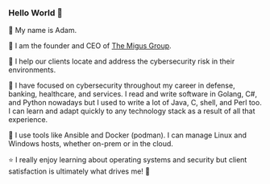 ### Hello World 👋

📛 My name is Adam.

🏢 I am the founder and CEO of [The Migus Group](https://migusgroup.com).

👔 I help our clients locate and address the cybersecurity risk in their environments.

📖 I have focused on cybersecurity throughout my career in defense, banking, healthcare, and services.
I read and write software in Golang, C#, and Python nowadays but I used to write a lot of Java, C, shell, and Perl too.
I can learn and adapt quickly to any technology stack as a result of all that experience.

🧰 I use tools like Ansible and Docker (podman).
I can manage Linux and Windows hosts, whether on-prem or in the cloud.

⭐ I really enjoy learning about operating systems and security but client satisfaction is ultimately what drives me! 🚀

<!--
**amigus/amigus** is a ✨ _special_ ✨ repository because its `README.md` (this file) appears on your GitHub profile.

Here are some ideas to get you started:

- 🔭 I’m currently working on ...
- 🌱 I’m currently learning ...
- 👯 I’m looking to collaborate on ...
- 🤔 I’m looking for help with ...
- 💬 Ask me about ...
- 📫 How to reach me: ...
- 😄 Pronouns: ...
- ⚡ Fun fact: ...
-->
